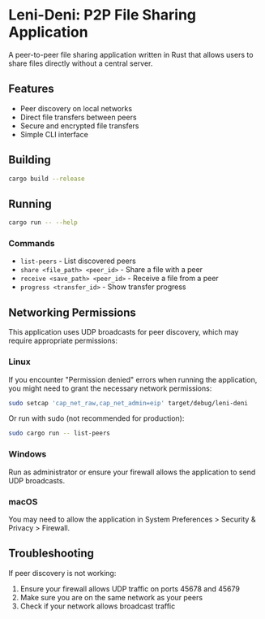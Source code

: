 # Leni-Deni: P2P File Sharing Application

A peer-to-peer file sharing application written in Rust that allows users to share files directly without a central server.

## Features

- Peer discovery on local networks
- Direct file transfers between peers
- Secure and encrypted file transfers
- Simple CLI interface

## Building

```bash
cargo build --release
```

## Running

```bash
cargo run -- --help
```

### Commands

- `list-peers` - List discovered peers
- `share <file_path> <peer_id>` - Share a file with a peer
- `receive <save_path> <peer_id>` - Receive a file from a peer
- `progress <transfer_id>` - Show transfer progress

## Networking Permissions

This application uses UDP broadcasts for peer discovery, which may require appropriate permissions:

### Linux

If you encounter "Permission denied" errors when running the application, you might need to grant the necessary network permissions:

```bash
sudo setcap 'cap_net_raw,cap_net_admin=eip' target/debug/leni-deni
```

Or run with sudo (not recommended for production):

```bash
sudo cargo run -- list-peers
```

### Windows

Run as administrator or ensure your firewall allows the application to send UDP broadcasts.

### macOS

You may need to allow the application in System Preferences > Security & Privacy > Firewall.

## Troubleshooting

If peer discovery is not working:

1. Ensure your firewall allows UDP traffic on ports 45678 and 45679
2. Make sure you are on the same network as your peers
3. Check if your network allows broadcast traffic 
